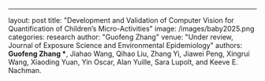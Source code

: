 ---
layout: post
title:  "Development and Validation of Computer Vision for Quantification of Children’s Micro-Activities"
image: /images/baby2025.png
categories: research
author: "Guofeng Zhang"
venue: "Under review, Journal of Exposure Science and Environmental Epidemiology"
authors: <strong>Guofeng Zhang *</strong>, <a herf="https://scholar.google.com/citations?hl=en&user=dKHE3qgAAAAJ">Jiahao Wang</a>, <a herf="https://scholar.google.com/citations?hl=en&user=WFl3hH0AAAAJ">Qihao Liu</a>, <a herf="https://scholar.google.com/citations?user=8aXDeK8AAAAJ">Zhang Yi</a>, <a herf="https://scholar.google.com/citations?hl=en&user=4jdUy5AAAAAJ">Jiawei Peng</a>, <a herf="https://scholar.google.com/citations?hl=en&user=7KZZ91oAAAAJ">Xingrui Wang</a>, <a herf="https://scholar.google.com/citations?hl=en&user=p7QTY-cAAAAJ">Xiaoding Yuan</a>, <a herf="https://scholar.google.com/citations?hl=en&user=muEpEiEAAAAJ">Yin Oscar</a>, <a herf="https://scholar.google.com/citations?user=FJ-huxgAAAAJ">Alan Yuille</a>, <a herf="https://scholar.google.com/citations?hl=en&user=i9tGbsgAAAAJ">Sara Lupolt</a>, and <a herf="https://scholar.google.com/citations?hl=en&user=zhn5rRoAAAAJ">Keeve E. Nachman</a>.